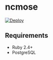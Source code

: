 # ncmose

[![Deploy](https://www.herokucdn.com/deploy/button.svg)](https://heroku.com/deploy?template=https://github.com/hogelog/ncmose)

## Requirements
- Ruby 2.4+
- PostgreSQL
